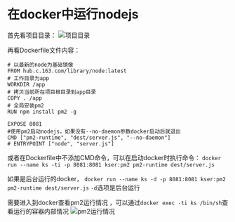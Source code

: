 # 在docker中运行nodejs

首先看项目目录：
![项目目录](http://hopefully.qiniudn.com/projectdir.png)

再看Dockerfile文件内容：
```
# 以最新的node为基础镜像
FROM hub.c.163.com/library/node:latest
# 工作目录为app
WORKDIR /app
# 拷贝当前所在项目根目录到app目录
COPY . /app
# 全局安装pm2
RUN npm install pm2 -g

EXPOSE 8081
#使用pm2启动nodejs，如果没有--no-daemon参数docker启动后就退出
CMD ["pm2-runtime", "dest/server.js", "--no-daemon"]
# ENTRYPOINT ["node", "server.js"]
```

或者在Dockerfile中不添加CMD命令，可以在启动docker时执行命令：
`docker run --name ks -ti -p 8081:8081 kser:pm2 pm2-runtime dest/server.js`

如果是后台运行的docker，
`docker run --name ks -d -p 8081:8081 kser:pm2 pm2-runtime dest/server.js`
`-d`选项是后台运行

需要进入到docker查看pm2运行情况
，可以通过`docker exec -ti ks /bin/sh`查看运行的容器内部情况
![pm2运行情况](http://hopefully.qiniudn.com/pm2running.png)